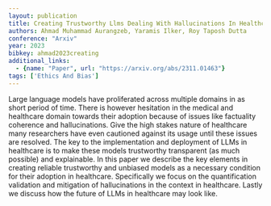 ```yaml
---
layout: publication
title: Creating Trustworthy Llms Dealing With Hallucinations In Healthcare AI
authors: Ahmad Muhammad Aurangzeb, Yaramis Ilker, Roy Taposh Dutta
conference: "Arxiv"
year: 2023
bibkey: ahmad2023creating
additional_links:
  - {name: "Paper", url: "https://arxiv.org/abs/2311.01463"}
tags: ['Ethics And Bias']
---
```

Large language models have proliferated across multiple domains in as short period of time. There is however hesitation in the medical and healthcare domain towards their adoption because of issues like factuality coherence and hallucinations. Give the high stakes nature of healthcare many researchers have even cautioned against its usage until these issues are resolved. The key to the implementation and deployment of LLMs in healthcare is to make these models trustworthy transparent (as much possible) and explainable. In this paper we describe the key elements in creating reliable trustworthy and unbiased models as a necessary condition for their adoption in healthcare. Specifically we focus on the quantification validation and mitigation of hallucinations in the context in healthcare. Lastly we discuss how the future of LLMs in healthcare may look like.
